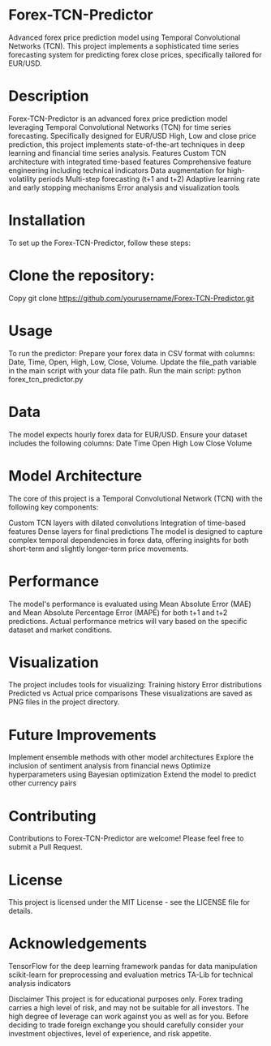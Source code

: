 # Forex-TCN-Predictor
Advanced forex price prediction model using Temporal Convolutional Networks (TCN). This project implements a sophisticated time series forecasting system for predicting forex close prices, specifically tailored for EUR/USD.

# Description
Forex-TCN-Predictor is an advanced forex price prediction model leveraging Temporal Convolutional Networks (TCN) for time series forecasting. Specifically designed for EUR/USD High, Low and close price prediction, this project implements state-of-the-art techniques in deep learning and financial time series analysis.
Features
Custom TCN architecture with integrated time-based features
Comprehensive feature engineering including technical indicators
Data augmentation for high-volatility periods
Multi-step forecasting (t+1 and t+2)
Adaptive learning rate and early stopping mechanisms
Error analysis and visualization tools

# Installation
To set up the Forex-TCN-Predictor, follow these steps:

# Clone the repository:
Copy git clone https://github.com/yourusername/Forex-TCN-Predictor.git

# Usage
To run the predictor:
Prepare your forex data in CSV format with columns: Date, Time, Open, High, Low, Close, Volume.
Update the file_path variable in the main script with your data file path.
Run the main script:
python forex_tcn_predictor.py


# Data
The model expects hourly forex data for EUR/USD. Ensure your dataset includes the following columns:
Date
Time
Open
High
Low
Close
Volume

# Model Architecture
The core of this project is a Temporal Convolutional Network (TCN) with the following key components:

Custom TCN layers with dilated convolutions
Integration of time-based features
Dense layers for final predictions
The model is designed to capture complex temporal dependencies in forex data, offering insights for both short-term and slightly longer-term price movements.

# Performance
The model's performance is evaluated using Mean Absolute Error (MAE) and Mean Absolute Percentage Error (MAPE) for both t+1 and t+2 predictions. Actual performance metrics will vary based on the specific dataset and market conditions.

# Visualization
The project includes tools for visualizing:
Training history
Error distributions
Predicted vs Actual price comparisons
These visualizations are saved as PNG files in the project directory.

# Future Improvements
Implement ensemble methods with other model architectures
Explore the inclusion of sentiment analysis from financial news
Optimize hyperparameters using Bayesian optimization
Extend the model to predict other currency pairs

# Contributing
Contributions to Forex-TCN-Predictor are welcome! Please feel free to submit a Pull Request.
# License
This project is licensed under the MIT License - see the LICENSE file for details.

# Acknowledgements
TensorFlow for the deep learning framework
pandas for data manipulation
scikit-learn for preprocessing and evaluation metrics
TA-Lib for technical analysis indicators

Disclaimer
This project is for educational purposes only. Forex trading carries a high level of risk, and may not be suitable for all investors. The high degree of leverage can work against you as well as for you. Before deciding to trade foreign exchange you should carefully consider your investment objectives, level of experience, and risk appetite.
